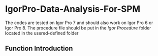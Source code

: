 # IgorPro-Data-Analysis-For-SPM
The codes are tested on Igor Pro 7 and should also work on Igor Pro 6 or Igor Pro 8.
The procedure file should be put in the *Igor Procedure* folder located in the usered-defined folder
## Function Introduction

